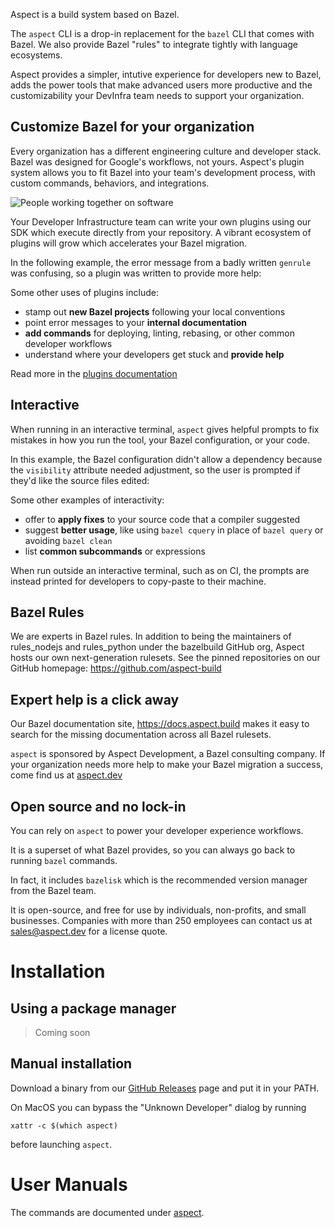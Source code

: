 Aspect is a build system based on Bazel.

The `aspect` CLI is a drop-in replacement for the `bazel` CLI that comes with Bazel.
We also provide Bazel "rules" to integrate tightly with language ecosystems.

Aspect provides a simpler, intutive experience for developers new to Bazel,
adds the power tools that make advanced users more productive
and the customizability your DevInfra team needs to support your organization.

## Customize Bazel for your organization

Every organization has a different engineering culture and developer stack.
Bazel was designed for Google's workflows, not yours.
Aspect's plugin system allows you to fit Bazel into your team's development process,
with custom commands, behaviors, and integrations.

![People working together on software](/people.png)

Your Developer Infrastructure team can write your own plugins using our SDK which execute directly from your repository.
A vibrant ecosystem of plugins will grow which accelerates your Bazel migration.

In the following example, the error message from a badly written `genrule` was confusing,
so a plugin was written to provide more help:

<script id="asciicast-57gaElVKNlb0d8pyZ7JGBDZhL" src="https://asciinema.org/a/57gaElVKNlb0d8pyZ7JGBDZhL.js" async></script>

Some other uses of plugins include:
- stamp out **new Bazel projects** following your local conventions
- point error messages to your **internal documentation**
- **add commands** for deploying, linting, rebasing, or other common developer workflows
- understand where your developers get stuck and **provide help**

Read more in the [plugins documentation](/help/topics/plugins)

## Interactive

When running in an interactive terminal, `aspect` gives helpful prompts to
fix mistakes in how you run the tool, your Bazel configuration, or your code.

In this example, the Bazel configuration didn't allow a dependency because the
`visibility` attribute needed adjustment, so the user is prompted if they'd like
the source files edited:

<script id="asciicast-eL4HL3BZhobRD8U4UIRKzyb8R" src="https://asciinema.org/a/eL4HL3BZhobRD8U4UIRKzyb8R.js" async></script>

Some other examples of interactivity:
- offer to **apply fixes** to your source code that a compiler suggested
- suggest **better usage**, like using `bazel cquery` in place of `bazel query` or avoiding `bazel clean`
- list **common subcommands** or expressions

When run outside an interactive terminal, such as on CI, the prompts are instead printed
for developers to copy-paste to their machine.

## Bazel Rules

We are experts in Bazel rules. In addition to being the maintainers of rules_nodejs and rules_python under the bazelbuild GitHub org, Aspect hosts our own next-generation rulesets.
See the pinned repositories on our GitHub homepage: <https://github.com/aspect-build>

## Expert help is a click away

Our Bazel documentation site, <https://docs.aspect.build> makes it easy to search for
the missing documentation across all Bazel rulesets.

`aspect` is sponsored by Aspect Development, a Bazel consulting company.
If your organization needs more help to make your Bazel migration a success,
come find us at [aspect.dev](https://aspect.dev)

## Open source and no lock-in

You can rely on `aspect` to power your developer experience workflows.

It is a superset of what Bazel provides, so you can always go back to running `bazel` commands.

In fact, it includes `bazelisk` which is the recommended version manager from the Bazel team.

It is open-source, and free for use by individuals, non-profits, and small businesses.
Companies with more than 250 employees can contact us at sales@aspect.dev for a license quote.

# Installation

## Using a package manager

> Coming soon

## Manual installation

Download a binary from our [GitHub Releases] page and put it in your PATH.

On MacOS you can bypass the "Unknown Developer" dialog by running

```shell
xattr -c $(which aspect)
```

before launching `aspect`.

# User Manuals

The commands are documented under [aspect](/aspect).

[Bazel]: http://bazel.build
[GitHub Releases]: https://github.com/aspect-dev/aspect-cli/releases
